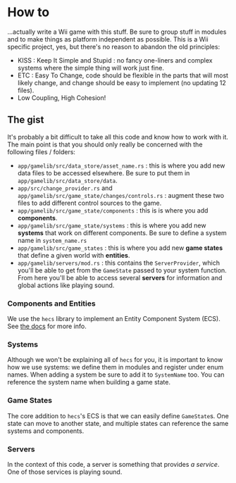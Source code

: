 # How to

...actually write a Wii game with this stuff. Be sure to group stuff in modules and to make things as platform independent as possible. This is a Wii specific project, yes, but there's no reason to abandon the old principles:

- KISS : Keep It Simple and Stupid : no fancy one-liners and complex systems where the simple thing will work just fine.
- ETC : Easy To Change, code should be flexible in the parts that will most likely change, and change should be easy to implement (no updating 12 files).
- Low Coupling, High Cohesion!

## The gist

It's probably a bit difficult to take all this code and know how to work with it. The main point is that you should only really be concerned with the following files / folders:

- `app/gamelib/src/data_store/asset_name.rs` : this is where you add new data files to be accessed elsewhere. Be sure to put them in `app/gamelib/src/data_store/data`.
- `app/src/change_provider.rs` and `app/gamelib/src/game_state/changes/controls.rs` : augment these two files to add different control sources to the game.
- `app/gamelib/src/game_state/components` : this is is where you add **components**.
- `app/gamelib/src/game_state/systems` : this is where you add new **systems** that work on different components. Be sure to define a system name in `system_name.rs`
- `app/gamelib/src/game_states` : this is where you add new **game states** that define a given world with **entities**.
- `app/gamelib/servers/mod.rs` : this contains the `ServerProvider`, which you'll be able to get from the `GameState` passed to your system function. From here you'll be able to access several **servers** for information and global actions like playing sound.

### Components and Entities

We use the `hecs` library to implement an Entity Component System (ECS). See [the docs](https://docs.rs/hecs/latest/hecs/) for more info.

### Systems

Although we won't be explaining all of `hecs` for you, it is important to know how we use systems: we define them in modules and register under enum names.
When adding a system be sure to add it to `SystemName` too. You can reference the system name when building a game state.

### Game States

The core addition to `hecs`'s ECS is that we can easily define `GameState`s. One state can move to another state, and multiple states can reference the same systems and components.

### Servers

In the context of this code, a server is something that provides _a service_. One of those services is playing sound.